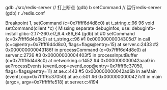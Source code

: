 

gdb ./src/redis-server
// 打上断点
(gdb) b setCommand
// 运行redis-server
(gdb) r ./redis.conf

Breakpoint 1, setCommand (c=0x7ffff6d4d8c0) at t_string.c:96
96      void setCommand(client *c) {
Missing separate debuginfos, use: debuginfo-install glibc-2.17-260.el7_6.4.x86_64
(gdb) bt
#0  setCommand (c=0x7ffff6d4d8c0) at t_string.c:96
#1  0x00000000004305d7 in call (c=c@entry=0x7ffff6d4d8c0, flags=flags@entry=15) at server.c:2433
#2  0x000000000043186f in processCommand (c=0x7ffff6d4d8c0) at server.c:2726
#3  0x00000000004403f5 in processInputBuffer (c=0x7ffff6d4d8c0) at networking.c:1452
#4  0x000000000042aaa0 in aeProcessEvents (eventLoop=eventLoop@entry=0x7ffff6c37050, flags=flags@entry=11) at ae.c:443
#5  0x000000000042ad6b in aeMain (eventLoop=0x7ffff6c37050) at ae.c:501
#6  0x0000000000427c1f in main (argc=<optimized out>, argv=0x7fffffffe518) at server.c:4194
